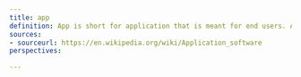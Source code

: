 ```yaml
---
title: app
definition: App is short for application that is meant for end users. App is either used for mobile app or web app. It's software for clients, not integrated systems, internal machinery, etc.
sources: 
- sourceurl: https://en.wikipedia.org/wiki/Application_software
perspectives:

---
```

